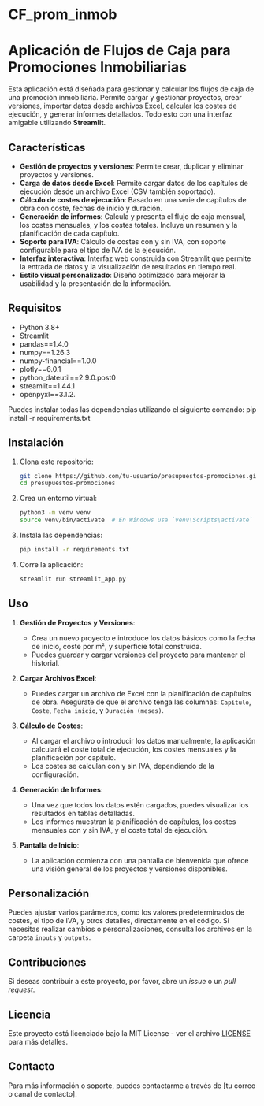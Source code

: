# CF_prom_inmob
# Aplicación de Flujos de Caja para Promociones Inmobiliarias

Esta aplicación está diseñada para gestionar y calcular los flujos de caja de una promoción inmobiliaria. Permite cargar y gestionar proyectos, crear versiones, importar datos desde archivos Excel, calcular los costes de ejecución, y generar informes detallados. Todo esto con una interfaz amigable utilizando **Streamlit**.

## Características

- **Gestión de proyectos y versiones**: Permite crear, duplicar y eliminar proyectos y versiones.
- **Carga de datos desde Excel**: Permite cargar datos de los capítulos de ejecución desde un archivo Excel (CSV también soportado).
- **Cálculo de costes de ejecución**: Basado en una serie de capítulos de obra con coste, fechas de inicio y duración. 
- **Generación de informes**: Calcula y presenta el flujo de caja mensual, los costes mensuales, y los costes totales. Incluye un resumen y la planificación de cada capítulo.
- **Soporte para IVA**: Cálculo de costes con y sin IVA, con soporte configurable para el tipo de IVA de la ejecución.
- **Interfaz interactiva**: Interfaz web construida con Streamlit que permite la entrada de datos y la visualización de resultados en tiempo real.
- **Estilo visual personalizado**: Diseño optimizado para mejorar la usabilidad y la presentación de la información.

## Requisitos

- Python 3.8+
- Streamlit
- pandas==1.4.0
- numpy==1.26.3
- numpy-financial==1.0.0
- plotly==6.0.1
- python_dateutil==2.9.0.post0
- streamlit==1.44.1
- openpyxl==3.1.2.

Puedes instalar todas las dependencias utilizando el siguiente comando:
    pip install -r requirements.txt

## Instalación

1. Clona este repositorio:

    ```bash
    git clone https://github.com/tu-usuario/presupuestos-promociones.git
    cd presupuestos-promociones
    ```

2. Crea un entorno virtual:

    ```bash
    python3 -m venv venv
    source venv/bin/activate  # En Windows usa `venv\Scripts\activate`
    ```

3. Instala las dependencias:

    ```bash
    pip install -r requirements.txt
    ```

4. Corre la aplicación:

    ```bash
    streamlit run streamlit_app.py
    ```

## Uso

1. **Gestión de Proyectos y Versiones**: 
    - Crea un nuevo proyecto e introduce los datos básicos como la fecha de inicio, coste por m², y superficie total construida.
    - Puedes guardar y cargar versiones del proyecto para mantener el historial.

2. **Cargar Archivos Excel**:
    - Puedes cargar un archivo de Excel con la planificación de capítulos de obra. Asegúrate de que el archivo tenga las columnas: `Capítulo`, `Coste`, `Fecha inicio`, y `Duración (meses)`.

3. **Cálculo de Costes**:
    - Al cargar el archivo o introducir los datos manualmente, la aplicación calculará el coste total de ejecución, los costes mensuales y la planificación por capítulo.
    - Los costes se calculan con y sin IVA, dependiendo de la configuración.

4. **Generación de Informes**:
    - Una vez que todos los datos estén cargados, puedes visualizar los resultados en tablas detalladas.
    - Los informes muestran la planificación de capítulos, los costes mensuales con y sin IVA, y el coste total de ejecución.

5. **Pantalla de Inicio**: 
    - La aplicación comienza con una pantalla de bienvenida que ofrece una visión general de los proyectos y versiones disponibles.

## Personalización

Puedes ajustar varios parámetros, como los valores predeterminados de costes, el tipo de IVA, y otros detalles, directamente en el código. Si necesitas realizar cambios o personalizaciones, consulta los archivos en la carpeta `inputs` y `outputs`.

## Contribuciones

Si deseas contribuir a este proyecto, por favor, abre un *issue* o un *pull request*.

## Licencia

Este proyecto está licenciado bajo la MIT License - ver el archivo [LICENSE](LICENSE) para más detalles.

## Contacto

Para más información o soporte, puedes contactarme a través de [tu correo o canal de contacto].
